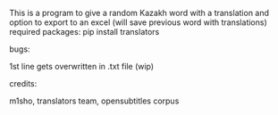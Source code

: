 This is a program to give a random Kazakh word with a translation and option to export to an excel (will save previous word with translations)
required packages:
pip install translators

bugs: 

1st line gets overwritten in .txt file (wip)


credits:

m1sho, translators team, opensubtitles corpus
